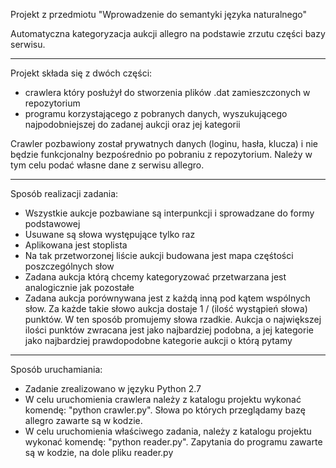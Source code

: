 Projekt z przedmiotu "Wprowadzenie do semantyki języka naturalnego"

Automatyczna kategoryzacja aukcji allegro na podstawie zrzutu części bazy serwisu.

----

Projekt składa się z dwóch części:

* crawlera który posłużył do stworzenia plików .dat zamieszczonych w repozytorium
* programu korzystającego z pobranych danych, wyszukującego najpodobniejszej do zadanej aukcji oraz jej kategorii

Crawler pozbawiony został prywatnych danych (loginu, hasła, klucza) i nie będzie funkcjonalny bezpośrednio po pobraniu z repozytorium. Należy w tym celu podać własne dane z serwisu allegro.

----

Sposób realizacji zadania:
* Wszystkie aukcje pozbawiane są interpunkcji i sprowadzane do formy podstawowej
* Usuwane są słowa występujące tylko raz
* Aplikowana jest stoplista
* Na tak przetworzonej liście aukcji budowana jest mapa częśtości poszczególnych słow
* Zadana aukcja którą chcemy kategoryzować przetwarzana jest analogicznie jak pozostałe
* Zadana aukcja porównywana jest z każdą inną pod kątem wspólnych słow. Za każde takie słowo aukcja dostaje 1 / (ilość wystąpień słowa) punktów. W ten sposób promujemy słowa rzadkie. Aukcja o największej ilości punktów zwracana jest jako najbardziej podobna, a jej kategorie jako najbardziej prawdopodobne kategorie aukcji o którą pytamy

----

Sposób uruchamiania:
* Zadanie zrealizowano w języku Python 2.7
* W celu uruchomienia crawlera należy z katalogu projektu wykonać komendę: "python crawler.py". Słowa po których przeglądamy bazę allegro zawarte są w kodzie.
* W celu uruchomienia właściwego zadania, należy z katalogu projektu wykonać komendę: "python reader.py". Zapytania do programu zawarte są w kodzie, na dole pliku reader.py
